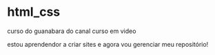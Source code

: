 # html_css
 curso do guanabara do canal curso em video

estou aprendendor a criar sites e agora vou gerenciar meu repositório!